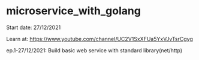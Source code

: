# microservice_with_golang

Start date: 27/12/2021

Learn at: https://www.youtube.com/channel/UC2V1SxXFUa5YxVJvTsrCgyg

ep.1-27/12/2021: Build basic web service with standard library(net/http)